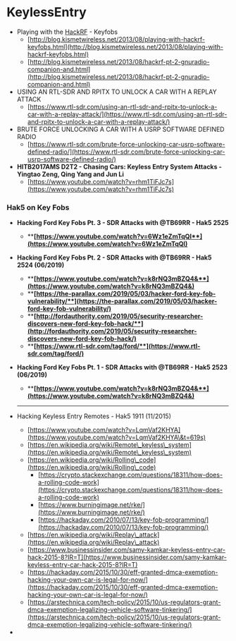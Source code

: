 # KeylessEntry

* Playing with the [HackRF](https://app.gitbook.com/s/-LkE3epNpD3qazTGcNWh/tools/HackRF) - Keyfobs
  * [http://blog.kismetwireless.net/2013/08/playing-with-hackrf-keyfobs.html](http://blog.kismetwireless.net/2013/08/playing-with-hackrf-keyfobs.html)
  * [http://blog.kismetwireless.net/2013/08/hackrf-pt-2-gnuradio-companion-and.html](http://blog.kismetwireless.net/2013/08/hackrf-pt-2-gnuradio-companion-and.html)
* USING AN RTL-SDR AND RPITX TO UNLOCK A CAR WITH A REPLAY ATTACK
  * [https://www.rtl-sdr.com/using-an-rtl-sdr-and-rpitx-to-unlock-a-car-with-a-replay-attack/](https://www.rtl-sdr.com/using-an-rtl-sdr-and-rpitx-to-unlock-a-car-with-a-replay-attack/)
* BRUTE FORCE UNLOCKING A CAR WITH A USRP SOFTWARE DEFINED RADIO
  * [https://www.rtl-sdr.com/brute-force-unlocking-car-usrp-software-defined-radio/](https://www.rtl-sdr.com/brute-force-unlocking-car-usrp-software-defined-radio/)
* **HITB2017AMS D2T2 - Chasing Cars: Keyless Entry System Attacks - Yingtao Zeng, Qing Yang and Jun Li**
  * [https://www.youtube.com/watch?v=rhm1TiFJc7s](https://www.youtube.com/watch?v=rhm1TiFJc7s)

### Hak5 on Key Fobs

* **Hacking Ford Key Fobs Pt. 3 - SDR Attacks with @TB69RR - Hak5 2525**
  * ****[**https://www.youtube.com/watch?v=6Wz1eZmTqQI**](https://www.youtube.com/watch?v=6Wz1eZmTqQI)****
* **Hacking Ford Key Fobs Pt. 2 - SDR Attacks with @TB69RR - Hak5 2524 (06/2019)**
  * ****[**https://www.youtube.com/watch?v=k8rNQ3mBZQ4&**](https://www.youtube.com/watch?v=k8rNQ3mBZQ4&)****
  * ****[**https://the-parallax.com/2019/05/03/hacker-ford-key-fob-vulnerability/**](https://the-parallax.com/2019/05/03/hacker-ford-key-fob-vulnerability/)****
  * ****[**http://fordauthority.com/2019/05/security-researcher-discovers-new-ford-key-fob-hack/**](http://fordauthority.com/2019/05/security-researcher-discovers-new-ford-key-fob-hack/)****
  * ****[**https://www.rtl-sdr.com/tag/ford/**](https://www.rtl-sdr.com/tag/ford/)****
*   **Hacking Ford Key Fobs Pt. 1 - SDR Attacks with @TB69RR - Hak5 2523 (06/2019)**

    * ****[**https://www.youtube.com/watch?v=k8rNQ3mBZQ4&**](https://www.youtube.com/watch?v=k8rNQ3mBZQ4&)****

    ****
* Hacking Keyless Entry Remotes - Hak5 1911 (11/2015)
  * [https://www.youtube.com/watch?v=LqmVaf2KHYA](https://www.youtube.com/watch?v=LqmVaf2KHYA\&t=619s)
  * [https://en.wikipedia.org/wiki/Remote\_keyless\_system](https://en.wikipedia.org/wiki/Remote\_keyless\_system)
  * [https://en.wikipedia.org/wiki/Rolling\_code](https://en.wikipedia.org/wiki/Rolling\_code)
    * [https://crypto.stackexchange.com/questions/18311/how-does-a-rolling-code-work](https://crypto.stackexchange.com/questions/18311/how-does-a-rolling-code-work)
    * [https://www.burningimage.net/rke/](https://www.burningimage.net/rke/)
    * [https://hackaday.com/2010/07/13/key-fob-programming/](https://hackaday.com/2010/07/13/key-fob-programming/)
  * [https://en.wikipedia.org/wiki/Replay\_attack](https://en.wikipedia.org/wiki/Replay\_attack)
  * [https://www.businessinsider.com/samy-kamkar-keyless-entry-car-hack-2015-8?IR=T](https://www.businessinsider.com/samy-kamkar-keyless-entry-car-hack-2015-8?IR=T)
  * [https://hackaday.com/2015/10/30/eff-granted-dmca-exemption-hacking-your-own-car-is-legal-for-now/](https://hackaday.com/2015/10/30/eff-granted-dmca-exemption-hacking-your-own-car-is-legal-for-now/)
  * [https://arstechnica.com/tech-policy/2015/10/us-regulators-grant-dmca-exemption-legalizing-vehicle-software-tinkering/](https://arstechnica.com/tech-policy/2015/10/us-regulators-grant-dmca-exemption-legalizing-vehicle-software-tinkering/)





*
